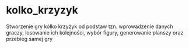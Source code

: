 # kolko_krzyzyk
Stworzenie gry kółko krzyżyk od podstaw tzn. wprowadzenie danych graczy, losowanie ich kolejności, wybór figury,  generowanie planszy oraz przebieg samej gry
